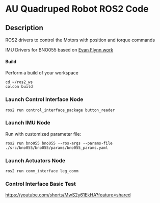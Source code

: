 # AU Quadruped Robot ROS2 Code

## Description
ROS2 drivers to control the Motors with position and torque commands

IMU Drivers for BNO055 based on [Evan Flynn work](https://github.com/flynneva/bno055)



#### Build
   
Perform a build of your workspace
    
    cd ~/ros2_ws
    colcon build




### Launch Control Interface Node

    ros2 run control_interface_package button_reader

### Launch IMU Node
Run with customized parameter file:

    ros2 run bno055 bno055 --ros-args --params-file ./src/bno055/bno055/params/bno055_params.yaml
    


### Launch Actuators Node

    ros2 run comm_interface leg_comm




### Control Interface Basic Test
https://youtube.com/shorts/MwS2y61EkHA?feature=shared

